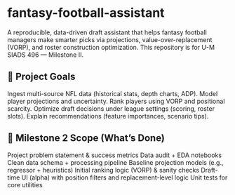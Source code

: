 # fantasy-football-assistant
A reproducible, data-driven draft assistant that helps fantasy football managers make smarter picks via projections, value-over-replacement (VORP), and roster construction optimization.
This repository is for U-M SIADS 496 — Milestone II.

## 🎯 Project Goals
Ingest multi-source NFL data (historical stats, depth charts, ADP).
Model player projections and uncertainty.
Rank players using VORP and positional scarcity.
Optimize draft decisions under league settings (scoring, roster slots).
Explain recommendations (feature importances, scenario tips).


## 🧩 Milestone 2 Scope (What’s Done)
Project problem statement & success metrics
Data audit + EDA notebooks
Clean data schema + processing pipeline
Baseline projection models (e.g., regressor + heuristics)
Initial ranking logic (VORP) & sanity checks
Draft-time UI (alpha) with position filters and replacement-level logic
Unit tests for core utilities
